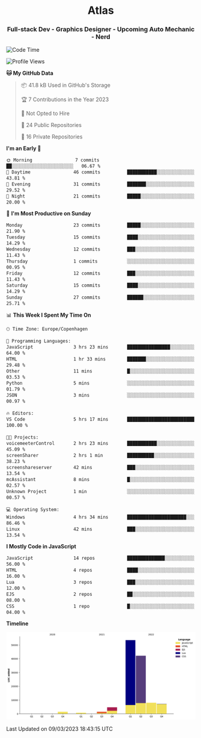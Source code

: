 <h1 align="center">Atlas</h1>
<h3 align="center">Full-stack Dev - Graphics Designer - Upcoming Auto Mechanic - Nerd</h3>

<!--START_SECTION:waka-->
![Code Time](http://img.shields.io/badge/Code%20Time-867%20hrs%204%20mins-blue)

![Profile Views](http://img.shields.io/badge/Profile%20Views-0-blue)

**🐱 My GitHub Data** 

> 📦 41.8 kB Used in GitHub's Storage 
 > 
> 🏆 7 Contributions in the Year 2023
 > 
> 🚫 Not Opted to Hire
 > 
> 📜 24 Public Repositories 
 > 
> 🔑 16 Private Repositories 
 > 
**I'm an Early 🐤** 

```text
🌞 Morning                7 commits           ██░░░░░░░░░░░░░░░░░░░░░░░   06.67 % 
🌆 Daytime                46 commits          ███████████░░░░░░░░░░░░░░   43.81 % 
🌃 Evening                31 commits          ███████░░░░░░░░░░░░░░░░░░   29.52 % 
🌙 Night                  21 commits          █████░░░░░░░░░░░░░░░░░░░░   20.00 % 
```
📅 **I'm Most Productive on Sunday** 

```text
Monday                   23 commits          █████░░░░░░░░░░░░░░░░░░░░   21.90 % 
Tuesday                  15 commits          ████░░░░░░░░░░░░░░░░░░░░░   14.29 % 
Wednesday                12 commits          ███░░░░░░░░░░░░░░░░░░░░░░   11.43 % 
Thursday                 1 commits           ░░░░░░░░░░░░░░░░░░░░░░░░░   00.95 % 
Friday                   12 commits          ███░░░░░░░░░░░░░░░░░░░░░░   11.43 % 
Saturday                 15 commits          ████░░░░░░░░░░░░░░░░░░░░░   14.29 % 
Sunday                   27 commits          ██████░░░░░░░░░░░░░░░░░░░   25.71 % 
```


📊 **This Week I Spent My Time On** 

```text
🕑︎ Time Zone: Europe/Copenhagen

💬 Programming Languages: 
JavaScript               3 hrs 23 mins       ████████████████░░░░░░░░░   64.00 % 
HTML                     1 hr 33 mins        ███████░░░░░░░░░░░░░░░░░░   29.48 % 
Other                    11 mins             █░░░░░░░░░░░░░░░░░░░░░░░░   03.53 % 
Python                   5 mins              ░░░░░░░░░░░░░░░░░░░░░░░░░   01.79 % 
JSON                     3 mins              ░░░░░░░░░░░░░░░░░░░░░░░░░   00.97 % 

🔥 Editors: 
VS Code                  5 hrs 17 mins       █████████████████████████   100.00 % 

🐱‍💻 Projects: 
voicemeeterControl       2 hrs 23 mins       ███████████░░░░░░░░░░░░░░   45.09 % 
screenSharer             2 hrs 1 min         ██████████░░░░░░░░░░░░░░░   38.23 % 
screenshareserver        42 mins             ███░░░░░░░░░░░░░░░░░░░░░░   13.54 % 
mcAssistant              8 mins              █░░░░░░░░░░░░░░░░░░░░░░░░   02.57 % 
Unknown Project          1 min               ░░░░░░░░░░░░░░░░░░░░░░░░░   00.57 % 

💻 Operating System: 
Windows                  4 hrs 34 mins       ██████████████████████░░░   86.46 % 
Linux                    42 mins             ███░░░░░░░░░░░░░░░░░░░░░░   13.54 % 
```

**I Mostly Code in JavaScript** 

```text
JavaScript               14 repos            ██████████████░░░░░░░░░░░   56.00 % 
HTML                     4 repos             ████░░░░░░░░░░░░░░░░░░░░░   16.00 % 
Lua                      3 repos             ███░░░░░░░░░░░░░░░░░░░░░░   12.00 % 
EJS                      2 repos             ██░░░░░░░░░░░░░░░░░░░░░░░   08.00 % 
CSS                      1 repo              █░░░░░░░░░░░░░░░░░░░░░░░░   04.00 % 
```



**Timeline**

![Lines of Code chart](https://raw.githubusercontent.com/Atlas7005/Atlas7005/master/assets/bar_graph.png)


 Last Updated on 09/03/2023 18:43:15 UTC
<!--END_SECTION:waka-->
